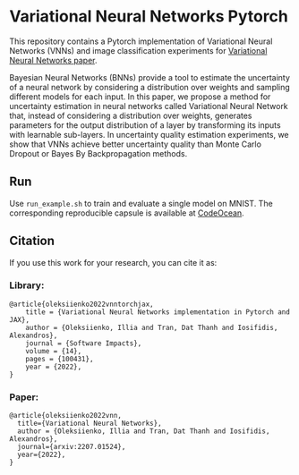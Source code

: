 # Variational Neural Networks Pytorch

This repository contains a Pytorch implementation of Variational Neural Networks (VNNs) and image classification experiments for [Variational Neural Networks paper](https://arxiv.org/abs/2207.01524).

Bayesian Neural Networks (BNNs) provide a tool to estimate the uncertainty of a neural network by considering a distribution over weights and sampling different models for each input. In this paper, we propose a method for uncertainty estimation in neural networks called Variational Neural Network that, instead of considering a distribution over weights, generates parameters for the output distribution of a layer by transforming its inputs with learnable sub-layers. In uncertainty quality estimation experiments, we show that VNNs achieve better uncertainty quality than Monte Carlo Dropout or Bayes By Backpropagation methods.

## Run

Use `run_example.sh` to train and evaluate a single model on MNIST.
The corresponding reproducible capsule is available at [CodeOcean](https://codeocean.com/capsule/9585164/tree).
## Citation

If you use this work for your research, you can cite it as:
### Library:
```
@article{oleksiienko2022vnntorchjax,
    title = {Variational Neural Networks implementation in Pytorch and JAX},
    author = {Oleksiienko, Illia and Tran, Dat Thanh and Iosifidis, Alexandros},
    journal = {Software Impacts},
    volume = {14},
    pages = {100431},
    year = {2022},
}
```
### Paper:
```
@article{oleksiienko2022vnn,
  title={Variational Neural Networks}, 
  author = {Oleksiienko, Illia and Tran, Dat Thanh and Iosifidis, Alexandros},
  journal={arxiv:2207.01524}, 
  year={2022},
}
```
